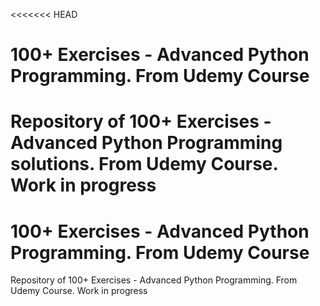 <<<<<<< HEAD
# 100+ Exercises - Advanced Python Programming. From Udemy Course
Repository of 100+ Exercises - Advanced Python Programming solutions. From Udemy Course. Work in progress 
=======
# 100+ Exercises - Advanced Python Programming. From Udemy Course
Repository of 100+ Exercises - Advanced Python Programming. From Udemy Course. Work in progress 

